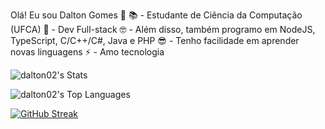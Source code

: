 Olá! Eu sou Dalton Gomes 👋
📚 - Estudante de Ciência da Computação (UFCA)
🎯 - Dev Full-stack
🤓 - Além disso, também programo em NodeJS, TypeScript, C/C++/C#, Java e PHP
😎 - Tenho facilidade em aprender novas linguagens
⚡ - Amo tecnologia 


![dalton02's Stats](https://github-readme-stats.vercel.app/api?username=dalton02&theme=vue-dark&show_icons=true&hide_border=true&count_private=false)

![dalton02's Top Languages](https://github-readme-stats.vercel.app/api/top-langs/?username=dalton02&theme=vue-dark&show_icons=true&hide_border=true&layout=compact)

[![GitHub Streak](http://github-readme-streak-stats.herokuapp.com?user=dalton02&theme=transparent&hide_border=true)](https://git.io/streak-stats)
